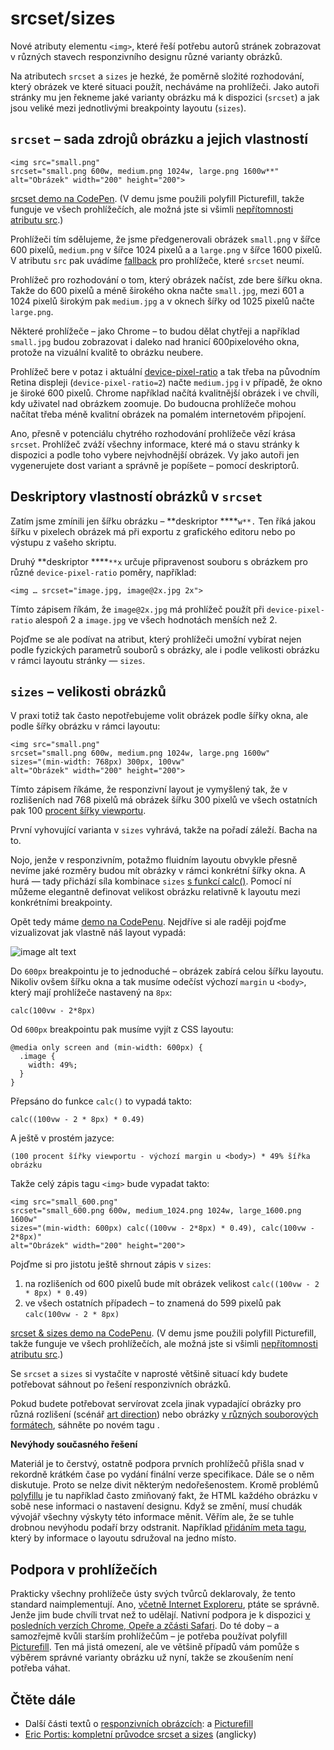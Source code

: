 # srcset/sizes

Nové atributy elementu `<img>`, které řeší potřebu autorů stránek zobrazovat v různých stavech responzivního designu různé varianty obrázků. 

Na atributech `srcset` a `sizes` je hezké, že poměrně složité rozhodování, který obrázek ve které situaci použít, necháváme na prohlížeči. Jako autoři stránky mu jen řekneme jaké varianty obrázku má k dispozici (`srcset`) a jak jsou veliké mezi jednotlivými breakpointy layoutu (`sizes`).

## `srcset` – sada zdrojů obrázku a jejich vlastností

```
<img src="small.png" 
srcset="small.png 600w, medium.png 1024w, large.png 1600w**"
alt="Obrázek" width="200" height="200">
```

[srcset demo na CodePen](http://codepen.io/machal/pen/WboGgE?editors=100). (V demu jsme použili polyfill Picturefill, takže funguje ve všech prohlížečích, ale možná jste si všimli [nepřítomnosti atributu src](http://www.vzhurudolu.cz/prirucka/picturefill#picturefill-2).)

Prohlížeči tím sdělujeme, že jsme předgenerovali obrázek `small.png` v šířce 600 pixelů, `medium.png` v šířce 1024 pixelů a a `large.png` v šířce 1600 pixelů. V atributu `src` pak uvádíme [fallback](http://www.vzhurudolu.cz/prirucka/fallback) pro prohlížeče, které `srcset` neumí. 

Prohlížeč pro rozhodování o tom, který obrázek načíst, zde bere šířku okna. Takže do 600 pixelů a méně širokého okna načte `small.jpg`, mezi 601 a 1024 pixelů širokým pak `medium.jpg` a v oknech šířky od 1025 pixelů načte `large.png`. 

Některé prohlížeče – jako Chrome – to budou dělat chytřeji a například `small.jpg` budou zobrazovat i daleko nad hranicí 600pixelového okna, protože na vizuální kvalitě to obrázku neubere.

Prohlížeč bere v potaz i aktuální [device-pixel-ratio](http://www.vzhurudolu.cz/prirucka/css-pixel) a tak třeba na původním Retina displeji (`device-pixel-ratio=2`) načte `medium.jpg` i v případě, že okno je široké 600 pixelů. Chrome například načítá kvalitnější obrázek i ve chvíli, kdy uživatel nad obrázkem zoomuje. Do budoucna prohlížeče mohou načítat třeba méně kvalitní obrázek na pomalém internetovém připojení. 

Ano, přesně v potenciálu chytrého rozhodování prohlížeče vězí krása `srcset`. Prohlížeč zváží všechny informace, které má o stavu stránky k dispozici a podle toho vybere nejvhodnější obrázek. Vy jako autoři jen vygenerujete dost variant a správně je popíšete – pomocí deskriptorů.

## Deskriptory vlastností obrázků v `srcset`

Zatím jsme zmínili jen šířku obrázku – **deskriptor ****`w**.` Ten říká jakou šířku v pixelech obrázek má při exportu z grafického editoru nebo po výstupu z vašeho skriptu.

Druhý **deskriptor ****`**x` určuje připravenost souboru s obrázkem pro různé `device-pixel-ratio` poměry, například:

```
<img … srcset="image.jpg, image@2x.jpg 2x">
```

Tímto zápisem říkám, že `image@2x.jpg` má prohlížeč použít při `device-pixel-ratio` alespoň 2 a `image.jpg` ve všech hodnotách menších než 2. 

Pojďme se ale podívat na atribut, který prohlížeči umožní vybírat nejen podle fyzických parametrů souborů s obrázky, ale i podle velikosti obrázku v rámci layoutu stránky — `sizes`.

## `sizes` – velikosti obrázků

V praxi totiž tak často nepotřebujeme volit obrázek podle šířky okna, ale podle šířky obrázku v rámci layoutu:

```
<img src="small.png" 
srcset="small.png 600w, medium.png 1024w, large.png 1600w"
sizes="(min-width: 768px) 300px, 100vw"
alt="Obrázek" width="200" height="200">
```

Tímto zápisem říkáme, že responzivní layout je vymyšlený tak, že v rozlišeních nad 768 pixelů má obrázek šířku 300 pixelů ve všech ostatních pak 100 [procent šířky viewportu](http://snook.ca/archives/html_and_css/vm-vh-units). 

První vyhovující varianta v `sizes` vyhrává, takže na pořadí záleží. Bacha na to.

Nojo, jenže v responzivním, potažmo fluidním layoutu obvykle přesně nevíme jaké rozměry  budou mít obrázky v rámci konkrétní šířky okna. A hurá — tady přichází síla kombinace `sizes` [s funkcí calc()](https://developer.mozilla.org/en-US/docs/Web/CSS/calc). Pomocí ní můžeme elegantně definovat velikost obrázku relativně k layoutu mezi konkrétními breakpointy.

Opět tedy máme [demo na CodePenu](http://codepen.io/machal/pen/azBmaX?editors=110). Nejdříve si ale raději pojďme vizualizovat jak vlastně náš layout vypadá:

![image alt text](image_1.png)

Do `600px` breakpointu je to jednoduché – obrázek zabírá celou šířku layoutu. Nikoliv ovšem šířku okna a tak musíme odečíst výchozí `margin` u `<body>`, který mají prohlížeče nastavený na `8px`:

```
calc(100vw - 2*8px)
```

Od `600px` breakpointu pak musíme vyjít z CSS layoutu:

```
@media only screen and (min-width: 600px) {  
  .image {
    width: 49%;
  }  
}
```

Přepsáno do funkce `calc()` to vypadá takto:

```
calc((100vw - 2 * 8px) * 0.49)
```

A ještě v prostém jazyce:

```
(100 procent šířky viewportu - výchozí margin u <body>) * 49% šířka obrázku
```

Takže celý zápis tagu `<img>` bude vypadat takto:

```
<img src="small_600.png" 
srcset="small_600.png 600w, medium_1024.png 1024w, large_1600.png 1600w" 
sizes="(min-width: 600px) calc((100vw - 2*8px) * 0.49), calc(100vw - 2*8px)"
alt="Obrázek" width="200" height="200">
```

Pojďme si pro jistotu ještě shrnout zápis v `sizes`:

1. na rozlišeních od 600 pixelů bude mít obrázek velikost `calc((100vw - 2 * 8px) * 0.49)`
2. ve všech ostatních případech – to znamená do 599 pixelů pak `calc(100vw - 2 * 8px)`

[srcset & sizes demo na CodePenu](http://codepen.io/machal/full/azBmaX?editors=110). (V demu jsme použili polyfill Picturefill, takže funguje ve všech prohlížečích, ale možná jste si všimli [nepřítomnosti atributu src](http://www.vzhurudolu.cz/prirucka/picturefill#picturefill-2).)

Se `srcset` a `sizes` si vystačíte v naprosté většině situací kdy budete potřebovat sáhnout po řešení responzivních obrázků. 

Pokud budete potřebovat servírovat zcela jinak vypadající obrázky pro různá rozlišení (scénář [art direction](http://usecases.responsiveimages.org/#h-art-direction)) nebo obrázky [v různých souborových formátech](http://usecases.responsiveimages.org/#h-image-formats), sáhněte po novém tagu [<picture>](#TODO).

**Nevýhody současného řešení**

Materiál je to čerstvý, ostatně podpora prvních prohlížečů přišla snad v rekordně krátkém čase po vydání finální verze specifikace. Dále se o něm diskutuje. Proto se nelze divit některým nedořešenostem. Kromě problémů [polyfillu](http://www.vzhurudolu.cz/prirucka/picturefill) je tu například často zmiňovaný fakt, že HTML každého obrázku v sobě nese informaci o nastavení designu. Když se změní, musí chudák vývojář všechny výskyty této informace měnit. Věřím ale, že se tuhle drobnou nevýhodu podaří brzy odstranit. Například [přidáním ](https://soundcloud.com/bruskodu/epizoda-10-s-tab-atkinsem-o-responzivnich-obrazcich-a-elementu-picture#t=22:25)[meta tagu](https://soundcloud.com/bruskodu/epizoda-10-s-tab-atkinsem-o-responzivnich-obrazcich-a-elementu-picture#t=22:25), který by informace o layoutu sdružoval na jedno místo.

## Podpora v prohlížečích

Prakticky všechny prohlížeče ústy svých tvůrců deklarovaly, že tento standard naimplementují. Ano, [včetně Internet Exploreru](http://blogs.msdn.com/b/ie/archive/2014/12/08/status-roadmap-update-srcset-lt-main-gt-element-and-date-inputs-in-development.aspx), ptáte se správně. Jenže jim bude chvíli trvat než to udělají. Nativní podpora je k dispozici [v posledních verzích Chrome, Opeře a zčásti Safari](http://caniuse.com/#feat=srcset). Do té doby – a samozřejmě kvůli starším prohlížečům – je potřeba používat polyfill [Picturefill](http://www.vzhurudolu.cz/prirucka/picturefill). Ten má jistá omezení, ale ve většině případů vám pomůže s výběrem správné varianty obrázku už nyní, takže se zkoušením není potřeba váhat.

## Čtěte dále

* Další části textů o [responzivních obrázcích](http://www.vzhurudolu.cz/prirucka/responzivni-obrazky): [<picture>](http://www.vzhurudolu.cz/prirucka/picture) a [Picturefill](http://www.vzhurudolu.cz/prirucka/picturefill)
* [Eric Portis: kompletní průvodce srcset a sizes](http://ericportis.com/posts/2014/srcset-sizes/) (anglicky)


